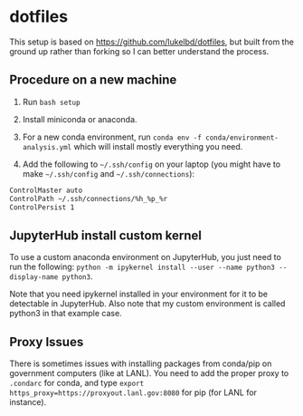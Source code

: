 # dotfiles

This setup is based on https://github.com/lukelbd/dotfiles, but built from the ground up rather than forking so I can better understand the process.

## Procedure on a new machine

1. Run `bash setup`

2. Install miniconda or anaconda.

3. For a new conda environment, run `conda env -f conda/environment-analysis.yml` which will install mostly everything you need.

4. Add the following to `~/.ssh/config` on your laptop (you might have to make `~/.ssh/config` and `~/.ssh/connections`):

```bash
ControlMaster auto
ControlPath ~/.ssh/connections/%h_%p_%r
ControlPersist 1
```

## JupyterHub install custom kernel

To use a custom anaconda environment on JupyterHub, you just need to run the following: 
`python -m ipykernel install --user --name python3 --display-name python3`. 

Note that you need ipykernel installed in your environment for it to be detectable in JupyterHub. Also note that my custom environment is called python3 in that example case.

## Proxy Issues

There is sometimes issues with installing packages from conda/pip on government computers (like at LANL). You need to add the proper proxy to `.condarc` for conda, and type `export https_proxy=https://proxyout.lanl.gov:8080` for pip (for LANL for instance).